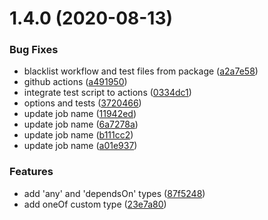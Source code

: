 # 1.4.0 (2020-08-13)


### Bug Fixes

* blacklist workflow and test files from package ([a2a7e58](https://github.com/magna25/jebena/commit/a2a7e58c4704038e64bcbba88e9fed8ce7f82406))
* github actions ([a491950](https://github.com/magna25/jebena/commit/a491950cb2fae9ffc42447b3c3f243d2140d870f))
* integrate test script to actions ([0334dc1](https://github.com/magna25/jebena/commit/0334dc11e809edca2a3d857b910d2df80cabc6a4))
* options and tests ([3720466](https://github.com/magna25/jebena/commit/3720466f00c0b792a8b37c3d66bf38a69cd49acc))
* update job name ([11942ed](https://github.com/magna25/jebena/commit/11942ed3888637945c1ebbaf7cc6da6a2fa85315))
* update job name ([6a7278a](https://github.com/magna25/jebena/commit/6a7278ab5469275aec8c919316ccb81c6ead407a))
* update job name ([b111cc2](https://github.com/magna25/jebena/commit/b111cc2a94f876473bc0f03ff3178d126f2f3869))
* update job name ([a01e937](https://github.com/magna25/jebena/commit/a01e9375222d0a322bd110ce282d97bab9a97635))


### Features

* add 'any' and 'dependsOn' types ([87f5248](https://github.com/magna25/jebena/commit/87f52484c32463bf2932e2ab1fffa1c01fdce6f2))
* add oneOf custom type ([23e7a80](https://github.com/magna25/jebena/commit/23e7a808f6439305c57591c3844450ddddf2d93c))



